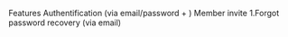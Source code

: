 Features
Authentification (via email/password + )
Member invite
1.Forgot password recovery (via email)
